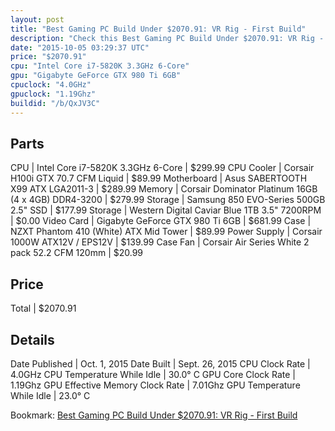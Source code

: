 ```yaml
---
layout: post
title: "Best Gaming PC Build Under $2070.91: VR Rig - First Build"
description: "Check this Best Gaming PC Build Under $2070.91: VR Rig - First Build. CPU: Intel Core i7-5820K 3.3GHz 6-Core, CPU Cooler: Corsair H100i GTX 70.7 CFM Liquid, Motherboard: A"
date: "2015-10-05 03:29:37 UTC"
price: "$2070.91"
cpu: "Intel Core i7-5820K 3.3GHz 6-Core"
gpu: "Gigabyte GeForce GTX 980 Ti 6GB"
cpuclock: "4.0GHz"
gpuclock: "1.19Ghz"
buildid: "/b/QxJV3C"
---
```


## Parts

CPU | Intel Core i7-5820K 3.3GHz 6-Core | $299.99
CPU Cooler | Corsair H100i GTX 70.7 CFM Liquid | $89.99
Motherboard | Asus SABERTOOTH X99 ATX LGA2011-3 | $289.99
Memory | Corsair Dominator Platinum 16GB (4 x 4GB) DDR4-3200 | $279.99
Storage | Samsung 850 EVO-Series 500GB 2.5" SSD | $177.99
Storage | Western Digital Caviar Blue 1TB 3.5" 7200RPM | $0.00
Video Card | Gigabyte GeForce GTX 980 Ti 6GB | $681.99
Case | NZXT Phantom 410 (White) ATX Mid Tower | $89.99
Power Supply | Corsair 1000W ATX12V / EPS12V | $139.99
Case Fan | Corsair Air Series White 2 pack 52.2 CFM 120mm | $20.99

## Price

Total | $2070.91

## Details

Date Published | Oct. 1, 2015
Date Built | Sept. 26, 2015
CPU Clock Rate | 4.0GHz
CPU Temperature While Idle | 30.0° C
GPU Core Clock Rate | 1.19Ghz
GPU Effective Memory Clock Rate | 7.01Ghz
GPU Temperature While Idle | 23.0° C

Bookmark: [Best Gaming PC Build Under $2070.91: VR Rig - First Build](http://pcbuilders.github.io/2015/10/05/best-gaming-pc-build-under-2070-dollars-dot-91-vr-rig-first-build/)
